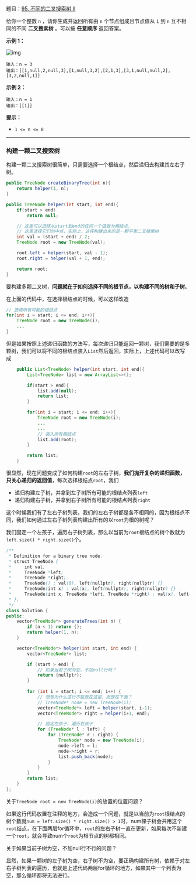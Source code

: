题目：[95. 不同的二叉搜索树 II](https://leetcode.cn/problems/unique-binary-search-trees-ii/)

给你一个整数 `n` ，请你生成并返回所有由 `n` 个节点组成且节点值从 `1` 到 `n` 互不相同的不同 **二叉搜索树** 。可以按 **任意顺序** 返回答案。

**示例 1：**

![img](https://assets.leetcode.com/uploads/2021/01/18/uniquebstn3.jpg)

```
输入：n = 3
输出：[[1,null,2,null,3],[1,null,3,2],[2,1,3],[3,1,null,null,2],[3,2,null,1]]
```

**示例 2：**

```
输入：n = 1
输出：[[1]]
```

**提示：**

- `1 <= n <= 8`

---

### 构建一颗二叉搜索树

构建一颗二叉搜索树很简单，只需要选择一个根结点，然后递归去构建其左右子树。

```java
public TreeNode createBinaryTree(int n){
    return helper(1, n);
}

public TreeNode helper(int start, int end){
    if(start > end)
        return null;

    // 这里可以选择从start到end的任何一个值做为根结点，
    // 这里选择它们的中点，实际上，这样构建出来的是一颗平衡二叉搜索树
    int val = (start + end) / 2;
    TreeNode root = new TreeNode(val);

    root.left = helper(start, val - 1);
    root.right = helper(val + 1, end);

    return root;
}
```

要构建多颗二叉树，**问题就在于如何选择不同的根节点，以构建不同的树和子树**。

在上面的代码中，在选择根结点的时候，可以这样改造

```java
// 选择所有可能的根结点
for(int i = start; i <= end; i++){
    TreeNode root = new TreeNode(i);
    ...
}
```

但是如果按照上述递归函数的方法写，每次递归只能返回一颗树，我们需要的是多颗树，我们可以将不同的根结点装入`List`然后返回，实际上，上述代码可以改写成

```java
    public List<TreeNode> helper(int start, int end){
        List<TreeNode> list = new ArrayList<>();        

        if(start > end){
            list.add(null);
            return list;
        }

        for(int i = start; i <= end; i++){
            TreeNode root = new TreeNode(i);
            ...
            ...
            // 装入所有根结点
            list.add(root);
        }

        return list;
    }
```

很显然，现在问题变成了如何构建`root`的左右子树，**我们抛开复杂的递归函数，只关心递归的返回值**，每次选择根结点`root`，我们

- 递归构建左子树，并拿到左子树所有可能的根结点列表`left`
- 递归构建右子树，并拿到右子树所有可能的根结点列表`right`

这个时候我们有了左右子树列表，我们的左右子树都是各不相同的，因为根结点不同，我们如何通过左右子树列表构建出所有的以`root`为根的树呢？

我们固定一个左孩子，遍历右子树列表，那么以当前为`root`根结点的树个数就为`left.size() * right.size()`个。

```java
/**
 * Definition for a binary tree node.
 * struct TreeNode {
 *     int val;
 *     TreeNode *left;
 *     TreeNode *right;
 *     TreeNode() : val(0), left(nullptr), right(nullptr) {}
 *     TreeNode(int x) : val(x), left(nullptr), right(nullptr) {}
 *     TreeNode(int x, TreeNode *left, TreeNode *right) : val(x), left(left), right(right) {}
 * };
 */
class Solution {
public:
    vector<TreeNode*> generateTrees(int n) {
        if (n < 1) return {};
        return helper(1, n);
    }

    vector<TreeNode*> helper(int start, int end) {
        vector<TreeNode*> list;

        if (start > end) {
            // 如果当前子树为空，不加null行吗？
            return {nullptr};
        }
        
        for (int i = start; i <= end; i++) {
            // 想想为什么这行不能放在这里，而放在下面？
            // TreeNode* node = new TreeNode(i);
            vector<TreeNode*> left = helper(start, i-1);
            vector<TreeNode*> right = helper(i+1, end);

            // 固定左孩子，遍历右孩子
            for (TreeNode* l : left) {
                for (TreeNode* r : right) {
                    TreeNode* node = new TreeNode(i);
                    node->left = l;
                    node->right = r;
                    list.push_back(node);
                }
            }
        }
        return list;
    }
};
```

关于`TreeNode root = new TreeNode(i)`的放置的位置问题？

如果这行代码放置在注释的地方，会造成一个问题，就是以当前为`root`根结点的树个数就`num = left.size() * right.size() > 1`时，num棵子树会共用这个`root`结点，在下面两层for循环中，`root`的左右子树一直在更新，如果每次不新建一个`root`，就会导致num个`root`为根节点的树都相同。

关于如果当前子树为空，不加null行不行的问题？

显然，如果一颗树的左子树为空，右子树不为空，要正确构建所有树，依赖于对左右子树列表的遍历，也就是上述代码两层for循环的地方，如果其中一个列表为空，那么循环都将无法进行。

